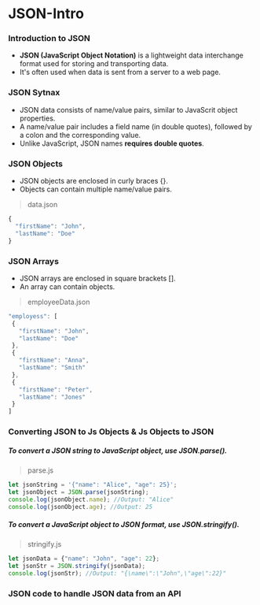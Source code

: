 # JSON-Intro

### **Introduction to JSON**

- **JSON (JavaScript Object Notation)** is a lightweight data interchange format used for storing and transporting data.
- It's often used when data is sent from a server to a web page.

### **JSON Sytnax**
- JSON data consists of name/value pairs, similar to JavaScrit object properties.
- A name/value pair includes a field name (in double quotes), followed by a colon and the corresponding value.
- Unlike JavaScript, JSON names **requires double quotes**.

### **JSON Objects**
- JSON objects are enclosed in curly braces {}.
- Objects can contain multiple name/value pairs.

> data.json
```js
{
  "firstName": "John",
  "lastName": "Doe"
}
```

### **JSON Arrays**
- JSON arrays are enclosed in square brackets [].
- An array can contain objects.

> employeeData.json
```js
"employess": [
 {
   "firstName": "John",
   "lastName": "Doe"
 },
 {
   "firstName": "Anna",
   "lastName": "Smith"
 },
 {
   "firstName": "Peter",
   "lastName": "Jones"
 }
]
```

### **Converting JSON to Js Objects & Js Objects to JSON**
##### To convert a JSON string to JavaScript object, use JSON.parse().
> parse.js
```js
let jsonString = '{"name": "Alice", "age": 25}';
let jsonObject = JSON.parse(jsonString);
console.log(jsonObject.name); //Output: "Alice"
console.log(jsonObject.age); //Output: 25
```

##### To convert a JavaScript object to JSON format, use JSON.stringify().
> stringify.js
```js
let jsonData = {"name": "John", "age": 22};
let jsonStr = JSON.stringify(jsonData);
console.log(jsonStr); //Output: "{\name\":\"John",\"age\":22}"
```


### **JSON code to handle JSON data from an API**
